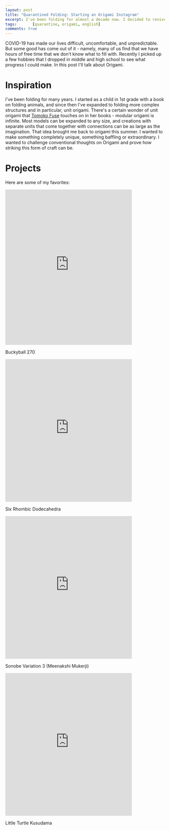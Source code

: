 ```yaml
---
layout: post
title: "Quarantined Folding: Starting an Origami Instagram"
excerpt: I've been folding for almost a decade now. I decided to revive my hobby during these difficult times.  
tags:       [quarantine, origami, english]
comments: true
---
```


COVID-19 has made our lives difficult, uncomfortable, and unpredictable. But some good has come out of it - namely, many of us find that we have hours of free time that we don't know what to fill with. Recently I picked up a few hobbies that I dropped in middle and high school to see what progress I could make. In this post I'll talk about Origami.

# Inspiration

I've been folding for many years. I started as a child in 1st grade with a book on folding animals, and since then I've expanded to folding more complex structures and in particular, unit origami. There's a certain wonder of unit origami that [Tomoko Fuse](https://en.wikipedia.org/wiki/Tomoko_Fuse) touches on in her books - modular origami is infinite. Most models can be expanded to any size, and creations with separate units that come together with connections can be as large as the imagination. That idea brought me back to origami this summer. I wanted to make something completely unique, something baffling or extraordinary. I wanted to challenge conventional thoughts on Origami and prove how striking this form of craft can be.

# Projects
Here are some of my favorites:
<iframe src="https://www.instagram.com/p/B_c19Tph9pW/embed" width="400" height="490" frameborder="0" scrolling="no" allowtransparency="true"></iframe>

Buckyball 270

<iframe src="https://www.instagram.com/p/B_u_HJBB3e-/embed" width="400" height="450" frameborder="0" scrolling="no" allowtransparency="true"></iframe>

Six Rhombic Dodecahedra

<iframe src="https://www.instagram.com/p/CCHoo5opycN/embed" width="400" height="450" frameborder="0" scrolling="no" allowtransparency="true"></iframe>

Sonobe Variation 3 (Meenakshi Mukerji)

<iframe src="https://www.instagram.com/p/B_nGcJih_yb/embed" width="400" height="450" frameborder="0" scrolling="no" allowtransparency="true"></iframe>

Little Turtle Kusudama
